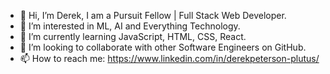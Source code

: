 - 👋 Hi, I’m Derek, I am a Pursuit Fellow | Full Stack Web Developer.
- 👀 I’m interested in ML, AI and Everything Technology.
- 🌱 I’m currently learning JavaScript, HTML, CSS, React.
- 💞️ I’m looking to collaborate with other Software Engineers on GitHub.
- 📫 How to reach me: https://www.linkedin.com/in/derekpeterson-plutus/

<!---
derekpeterson-plutus/derekpeterson-plutus is a ✨ special ✨ repository because its `README.md` (this file) appears on your GitHub profile.
You can click the Preview link to take a look at your changes.
--->
